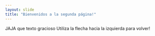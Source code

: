 ```yaml
---
layout: slide
title: "Bienvenidos a la segunda página!"
---
```

JAJA que texto gracioso
Utiliza la flecha hacia la izquierda para volver!

